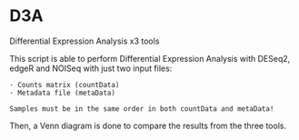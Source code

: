 # D3A
Differential Expression Analysis x3 tools

This script is able to perform Differential Expression Analysis with DESeq2, edgeR and NOISeq with just two input files:

	· Counts matrix (countData)
	· Metadata file (metaData)
	
	Samples must be in the same order in both countData and metaData!
   
Then, a Venn diagram is done to compare the results from the three tools.
